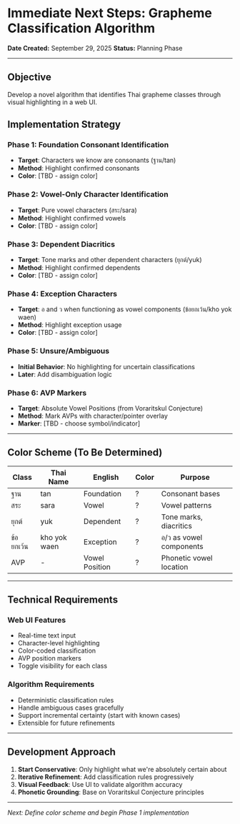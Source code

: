 # Immediate Next Steps: Grapheme Classification Algorithm

**Date Created:** September 29, 2025
**Status:** Planning Phase

---

## Objective

Develop a novel algorithm that identifies Thai grapheme classes through visual highlighting in a web UI.

## Implementation Strategy

### Phase 1: Foundation Consonant Identification
- **Target**: Characters we know are consonants (ฐาน/tan)
- **Method**: Highlight confirmed consonants
- **Color**: [TBD - assign color]

### Phase 2: Vowel-Only Character Identification
- **Target**: Pure vowel characters (สระ/sara)
- **Method**: Highlight confirmed vowels
- **Color**: [TBD - assign color]

### Phase 3: Dependent Diacritics
- **Target**: Tone marks and other dependent characters (ยุกต์/yuk)
- **Method**: Highlight confirmed dependents
- **Color**: [TBD - assign color]

### Phase 4: Exception Characters
- **Target**: อ and ว when functioning as vowel components (ข้อยกเว้น/kho yok waen)
- **Method**: Highlight exception usage
- **Color**: [TBD - assign color]

### Phase 5: Unsure/Ambiguous
- **Initial Behavior**: No highlighting for uncertain classifications
- **Later**: Add disambiguation logic

### Phase 6: AVP Markers
- **Target**: Absolute Vowel Positions (from Voraritskul Conjecture)
- **Method**: Mark AVPs with character/pointer overlay
- **Marker**: [TBD - choose symbol/indicator]

---

## Color Scheme (To Be Determined)

| Class | Thai Name | English | Color | Purpose |
|-------|-----------|---------|-------|---------|
| ฐาน | tan | Foundation | ? | Consonant bases |
| สระ | sara | Vowel | ? | Vowel patterns |
| ยุกต์ | yuk | Dependent | ? | Tone marks, diacritics |
| ข้อยกเว้น | kho yok waen | Exception | ? | อ/ว as vowel components |
| AVP | - | Vowel Position | ? | Phonetic vowel location |

---

## Technical Requirements

### Web UI Features
- Real-time text input
- Character-level highlighting
- Color-coded classification
- AVP position markers
- Toggle visibility for each class

### Algorithm Requirements
- Deterministic classification rules
- Handle ambiguous cases gracefully
- Support incremental certainty (start with known cases)
- Extensible for future refinements

---

## Development Approach

1. **Start Conservative**: Only highlight what we're absolutely certain about
2. **Iterative Refinement**: Add classification rules progressively
3. **Visual Feedback**: Use UI to validate algorithm accuracy
4. **Phonetic Grounding**: Base on Voraritskul Conjecture principles

---

*Next: Define color scheme and begin Phase 1 implementation*